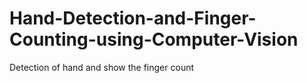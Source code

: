 # Hand-Detection-and-Finger-Counting-using-Computer-Vision
Detection of hand and show the finger count 
